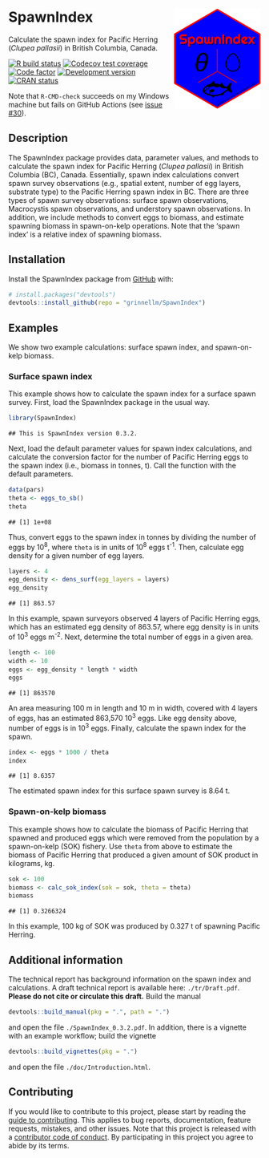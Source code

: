 
<!-- README.md is generated from README.Rmd. Please edit that file. -->

# SpawnIndex <img src='man/sticker/sticker.png' align="right" height="200"/>

Calculate the spawn index for Pacific Herring (*Clupea pallasii*) in
British Columbia, Canada.

<!-- badges: start -->

[![R build
status](https://github.com/grinnellm/SpawnIndex/workflows/R-CMD-check/badge.svg)](https://github.com/grinnellm/SpawnIndex/actions)
[![Codecov test
coverage](https://codecov.io/gh/grinnellm/SpawnIndex/branch/master/graph/badge.svg)](https://codecov.io/gh/grinnellm/SpawnIndex)
[![Code
factor](https://github.com/grinnellm/SpawnIndex/workflows/lint/badge.svg)](https://github.com/grinnellm/SpawnIndex/actions)
[![Development
version](https://img.shields.io/badge/Version-0.3.2-orange.svg?style=flat-square)](commits/master)
[![CRAN
status](https://www.r-pkg.org/badges/version/SpawnIndex)](https://CRAN.R-project.org/package=SpawnIndex)
<!-- badges: end -->

Note that `R-CMD-check` succeeds on my Windows machine but fails on
GitHub Actions (see [issue
\#30](https://github.com/grinnellm/SpawnIndex/issues/30)).

## Description

The SpawnIndex package provides data, parameter values, and methods to
calculate the spawn index for Pacific Herring (*Clupea pallasii*) in
British Columbia (BC), Canada. Essentially, spawn index calculations
convert spawn survey observations (e.g., spatial extent, number of egg
layers, substrate type) to the Pacific Herring spawn index in BC. There
are three types of spawn survey observations: surface spawn
observations, Macrocystis spawn observations, and understory spawn
observations. In addition, we include methods to convert eggs to
biomass, and estimate spawning biomass in spawn-on-kelp operations. Note
that the ‘spawn index’ is a relative index of spawning biomass.

## Installation

Install the SpawnIndex package from
[GitHub](https://github.com/grinnellm/SpawnIndex) with:

``` r
# install.packages("devtools")
devtools::install_github(repo = "grinnellm/SpawnIndex")
```

## Examples

We show two example calculations: surface spawn index, and spawn-on-kelp
biomass.

### Surface spawn index

This example shows how to calculate the spawn index for a surface spawn
survey. First, load the SpawnIndex package in the usual way.

``` r
library(SpawnIndex)
```

    ## This is SpawnIndex version 0.3.2.

Next, load the default parameter values for spawn index calculations,
and calculate the conversion factor for the number of Pacific Herring
eggs to the spawn index (i.e., biomass in tonnes, t). Call the function
with the default parameters.

``` r
data(pars)
theta <- eggs_to_sb()
theta
```

    ## [1] 1e+08

Thus, convert eggs to the spawn index in tonnes by dividing the number
of eggs by 10<sup>8</sup>, where `theta` is in units of
10<sup>8</sup> eggs t<sup>-1</sup>. Then, calculate egg density for a
given number of egg layers.

``` r
layers <- 4
egg_density <- dens_surf(egg_layers = layers)
egg_density
```

    ## [1] 863.57

In this example, spawn surveyors observed 4 layers of Pacific Herring
eggs, which has an estimated egg density of 863.57, where egg density is
in units of 10<sup>3</sup> eggs m<sup>-2</sup>. Next, determine the
total number of eggs in a given area.

``` r
length <- 100
width <- 10
eggs <- egg_density * length * width
eggs
```

    ## [1] 863570

An area measuring 100 m in length and 10 m in width, covered with 4
layers of eggs, has an estimated 863,570 10<sup>3</sup> eggs. Like egg
density above, number of eggs is in 10<sup>3</sup> eggs. Finally,
calculate the spawn index for the spawn.

``` r
index <- eggs * 1000 / theta
index
```

    ## [1] 8.6357

The estimated spawn index for this surface spawn survey is 8.64 t.

### Spawn-on-kelp biomass

This example shows how to calculate the biomass of Pacific Herring that
spawned and produced eggs which were removed from the population by a
spawn-on-kelp (SOK) fishery. Use `theta` from above to estimate the
biomass of Pacific Herring that produced a given amount of SOK product
in kilograms, kg.

``` r
sok <- 100
biomass <- calc_sok_index(sok = sok, theta = theta)
biomass
```

    ## [1] 0.3266324

In this example, 100 kg of SOK was produced by 0.327 t of spawning
Pacific Herring.

## Additional information

The technical report has background information on the spawn index and
calculations. A draft technical report is available here:
`./tr/Draft.pdf`. **Please do not cite or circulate this draft.** Build
the manual

``` r
devtools::build_manual(pkg = ".", path = ".")
```

and open the file `./SpawnIndex_0.3.2.pdf`. In addition, there is a
vignette with an example workflow; build the vignette

``` r
devtools::build_vignettes(pkg = ".")
```

and open the file `./doc/Introduction.html`.

## Contributing

If you would like to contribute to this project, please start by reading
the [guide to contributing](CONTRIBUTING.md). This applies to bug
reports, documentation, feature requests, mistakes, and other issues.
Note that this project is released with a [contributor code of
conduct](CONDUCT.md). By participating in this project you agree to
abide by its terms.
